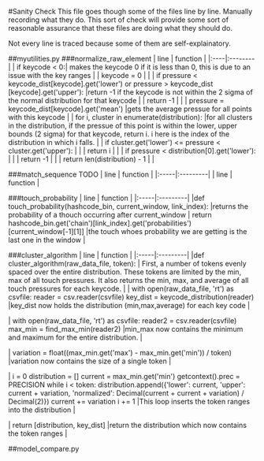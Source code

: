 #Sanity Check
This file goes though some of the files line by line. Manually recording what they do. This sort of check will provide some sort of reasonable assurance that these files are doing what they should do.

Not every line is traced because some of them are self-explainatory.

##myutilities.py
###normalize_raw_element
| line | function |
|:----|:--------|
|   if keycode < 0:| makes the keycode 0 if it is less than 0, this is due to an issue with the key ranges |
|        keycode = 0 | |
|    if pressure < keycode_dist[keycode].get('lower') or pressure > keycode_dist [keycode].get('upper'): |return -1 if the keycode is not within the 2 sigma of the normal distribution for that keycode |
|        return -1 | |
|    pressure = keycode_dist[keycode].get('mean') |gets the average pressue for all points with this keycode |
|    for i, cluster in enumerate(distribution): |for all clusters in the distribution, if the pressue of this point is within the lower, upper bounds (2 sigma) for that keycode, return i. i here is the index of the distribution in which i falls. |
|        if cluster.get('lower') <= pressure < cluster.get('upper'): | |
|            return i | |
|        if pressure < distribution[0].get('lower'): | |
|            return -1 | |
|    return len(distribution) - 1 | |

###match_sequence
TODO
| line | function |
|:-----|:---------|
| line | function |

###touch_probability
| line | function |
|:-----|:---------|
|def touch_probability(hashcode_bin, current_window, link_index): |returns the probability of a thouch occurring after current_window |
    return hashcode_bin.get('chain')[link_index].get('probabilities')[current_window[-1][1]] |the touch whoes probability we are getting is the last one in the window |

###cluster_algorithm
| line | function |
|:-----|:---------|
|def cluster_algorithm(raw_data_file, token): | First, a number of tokens evenly spaced over the entire distribution. These tokens are limited by the min, max of all touch pressures. It also returns the min, max, and average of all touch pressures for each keycode. |
|   with open(raw_data_file, 'rt') as csvfile:
reader = csv.reader(csvfile)
key_dist = keycode_distribution(reader) 
|key_dist now holds the distribution (min,max,average) for each key code | 

|    with open(raw_data_file, 'rt') as csvfile:
reader2 = csv.reader(csvfile)
max_min = find_max_min(reader2) 
|min_max now contains the minimum and maximum for the entire distribution. |

|   variation = float((max_min.get('max') - max_min.get('min')) / token) 
|variation now contains the size of a single token |

|    i = 0
distribution = []
current = max_min.get('min')
getcontext().prec = PRECISION
while i < token:
distribution.append({'lower': current, 'upper': current + variation,
 'normalized': Decimal(current + current + variation) / Decimal(2)})
current += variation
i += 1 |This loop inserts the token ranges into the distribution |

|    return [distribution, key_dist] |return the distribution which now contains the token ranges |

##model_compare.py
